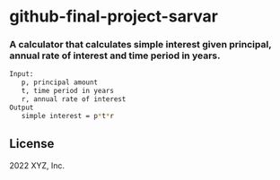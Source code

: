 # github-final-project-sarvar

### A calculator that calculates simple interest given principal, annual rate of interest and time period in years.

```bash
Input:
   p, principal amount
   t, time period in years
   r, annual rate of interest
Output
   simple interest = p*t*r
```

## License
2022 XYZ, Inc.
